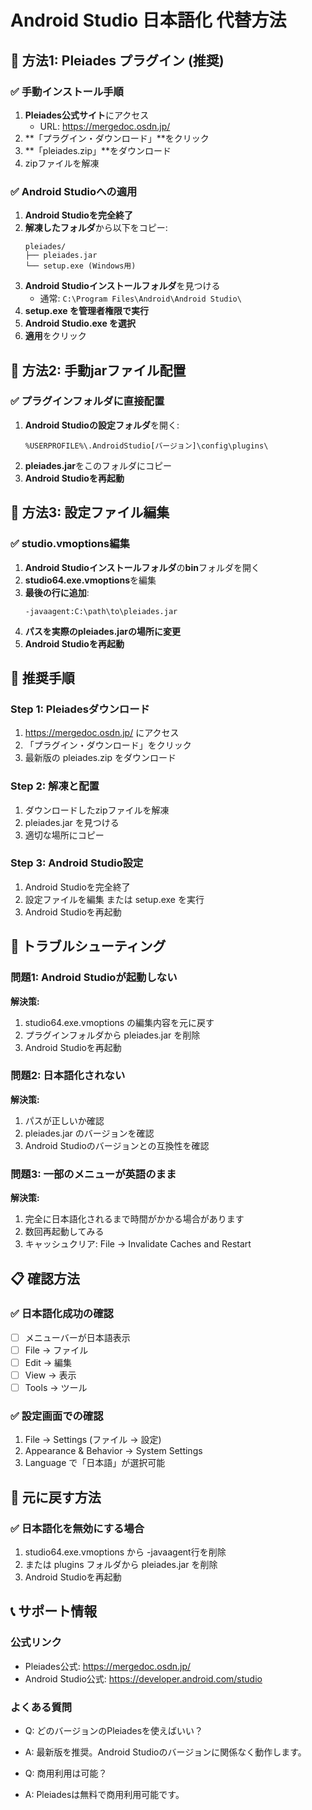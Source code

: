 # Android Studio 日本語化 代替方法

## 🔧 方法1: Pleiades プラグイン (推奨)

### ✅ 手動インストール手順
1. **Pleiades公式サイト**にアクセス
   - URL: https://mergedoc.osdn.jp/
2. **「プラグイン・ダウンロード」**をクリック
3. **「pleiades.zip」**をダウンロード
4. zipファイルを解凍

### ✅ Android Studioへの適用
1. **Android Studioを完全終了**
2. **解凍したフォルダ**から以下をコピー:
   ```
   pleiades/
   ├── pleiades.jar
   └── setup.exe (Windows用)
   ```
3. **Android Studioインストールフォルダ**を見つける
   - 通常: `C:\Program Files\Android\Android Studio\`
4. **setup.exe を管理者権限で実行**
5. **Android Studio.exe を選択**
6. **適用**をクリック

## 🔧 方法2: 手動jarファイル配置

### ✅ プラグインフォルダに直接配置
1. **Android Studioの設定フォルダ**を開く:
   ```
   %USERPROFILE%\.AndroidStudio[バージョン]\config\plugins\
   ```
2. **pleiades.jar**をこのフォルダにコピー
3. **Android Studioを再起動**

## 🔧 方法3: 設定ファイル編集

### ✅ studio.vmoptions編集
1. **Android Studioインストールフォルダ**の**bin**フォルダを開く
2. **studio64.exe.vmoptions**を編集
3. **最後の行に追加**:
   ```
   -javaagent:C:\path\to\pleiades.jar
   ```
4. **パスを実際のpleiades.jarの場所に変更**
5. **Android Studioを再起動**

## 🎯 推奨手順

### Step 1: Pleiadesダウンロード
1. https://mergedoc.osdn.jp/ にアクセス
2. 「プラグイン・ダウンロード」をクリック
3. 最新版の pleiades.zip をダウンロード

### Step 2: 解凍と配置
1. ダウンロードしたzipファイルを解凍
2. pleiades.jar を見つける
3. 適切な場所にコピー

### Step 3: Android Studio設定
1. Android Studioを完全終了
2. 設定ファイルを編集 または setup.exe を実行
3. Android Studioを再起動

## 🚨 トラブルシューティング

### 問題1: Android Studioが起動しない
**解決策:**
1. studio64.exe.vmoptions の編集内容を元に戻す
2. プラグインフォルダから pleiades.jar を削除
3. Android Studioを再起動

### 問題2: 日本語化されない
**解決策:**
1. パスが正しいか確認
2. pleiades.jar のバージョンを確認
3. Android Studioのバージョンとの互換性を確認

### 問題3: 一部のメニューが英語のまま
**解決策:**
1. 完全に日本語化されるまで時間がかかる場合があります
2. 数回再起動してみる
3. キャッシュクリア: File → Invalidate Caches and Restart

## 📋 確認方法

### ✅ 日本語化成功の確認
- [ ] メニューバーが日本語表示
- [ ] File → ファイル
- [ ] Edit → 編集  
- [ ] View → 表示
- [ ] Tools → ツール

### ✅ 設定画面での確認
1. File → Settings (ファイル → 設定)
2. Appearance & Behavior → System Settings
3. Language で「日本語」が選択可能

## 🔄 元に戻す方法

### ✅ 日本語化を無効にする場合
1. studio64.exe.vmoptions から -javaagent行を削除
2. または plugins フォルダから pleiades.jar を削除
3. Android Studioを再起動

## 📞 サポート情報

### 公式リンク
- Pleiades公式: https://mergedoc.osdn.jp/
- Android Studio公式: https://developer.android.com/studio

### よくある質問
- Q: どのバージョンのPleiadesを使えばいい？
- A: 最新版を推奨。Android Studioのバージョンに関係なく動作します。

- Q: 商用利用は可能？
- A: Pleiadesは無料で商用利用可能です。

